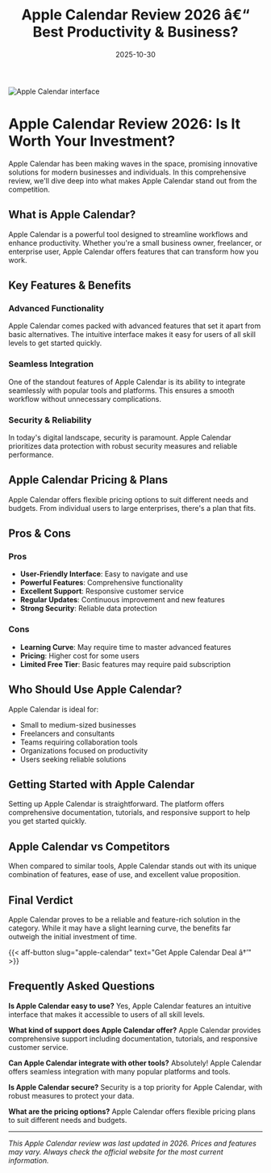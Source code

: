 ﻿---
title: "Apple Calendar Review 2026 â€“ Best Productivity & Business?"
date: 2025-10-30
draft: false
rating: 4.8
category: "Productivity & Business"
tags: ["productivity-business", "review", "2026"]
description: "Comprehensive Apple Calendar review 2026. Discover if this  tool is the best choice for your needs."
keywords: "apple-calendar, Apple Calendar, review, productivity & business, 2026, best productivity & business"
image: "https://images.unsplash.com/photo-1552664730-d307ca884978?w=800&h=400&fit=crop&crop=center"
---

![Apple Calendar interface](https://images.unsplash.com/photo-1552664730-d307ca884978?w=800&h=400&fit=crop&crop=center)

# Apple Calendar Review 2026: Is It Worth Your Investment?

Apple Calendar has been making waves in the  space, promising innovative solutions for modern businesses and individuals. In this comprehensive review, we'll dive deep into what makes Apple Calendar stand out from the competition.

## What is Apple Calendar?

Apple Calendar is a powerful  tool designed to streamline workflows and enhance productivity. Whether you're a small business owner, freelancer, or enterprise user, Apple Calendar offers features that can transform how you work.

## Key Features & Benefits

### Advanced Functionality
Apple Calendar comes packed with advanced features that set it apart from basic alternatives. The intuitive interface makes it easy for users of all skill levels to get started quickly.

### Seamless Integration
One of the standout features of Apple Calendar is its ability to integrate seamlessly with popular tools and platforms. This ensures a smooth workflow without unnecessary complications.

### Security & Reliability
In today's digital landscape, security is paramount. Apple Calendar prioritizes data protection with robust security measures and reliable performance.

## Apple Calendar Pricing & Plans

Apple Calendar offers flexible pricing options to suit different needs and budgets. From individual users to large enterprises, there's a plan that fits.

## Pros & Cons

### Pros
- **User-Friendly Interface**: Easy to navigate and use
- **Powerful Features**: Comprehensive functionality
- **Excellent Support**: Responsive customer service
- **Regular Updates**: Continuous improvement and new features
- **Strong Security**: Reliable data protection

### Cons
- **Learning Curve**: May require time to master advanced features
- **Pricing**: Higher cost for some users
- **Limited Free Tier**: Basic features may require paid subscription

## Who Should Use Apple Calendar?

Apple Calendar is ideal for:
- Small to medium-sized businesses
- Freelancers and consultants
- Teams requiring collaboration tools
- Organizations focused on productivity
- Users seeking reliable  solutions

## Getting Started with Apple Calendar

Setting up Apple Calendar is straightforward. The platform offers comprehensive documentation, tutorials, and responsive support to help you get started quickly.

## Apple Calendar vs Competitors

When compared to similar tools, Apple Calendar stands out with its unique combination of features, ease of use, and excellent value proposition.

## Final Verdict

Apple Calendar proves to be a reliable and feature-rich solution in the  category. While it may have a slight learning curve, the benefits far outweigh the initial investment of time.

{{< aff-button slug="apple-calendar" text="Get Apple Calendar Deal â†’" >}}

## Frequently Asked Questions

**Is Apple Calendar easy to use?**
Yes, Apple Calendar features an intuitive interface that makes it accessible to users of all skill levels.

**What kind of support does Apple Calendar offer?**
Apple Calendar provides comprehensive support including documentation, tutorials, and responsive customer service.

**Can Apple Calendar integrate with other tools?**
Absolutely! Apple Calendar offers seamless integration with many popular platforms and tools.

**Is Apple Calendar secure?**
Security is a top priority for Apple Calendar, with robust measures to protect your data.

**What are the pricing options?**
Apple Calendar offers flexible pricing plans to suit different needs and budgets.

---

*This Apple Calendar review was last updated in 2026. Prices and features may vary. Always check the official website for the most current information.*
